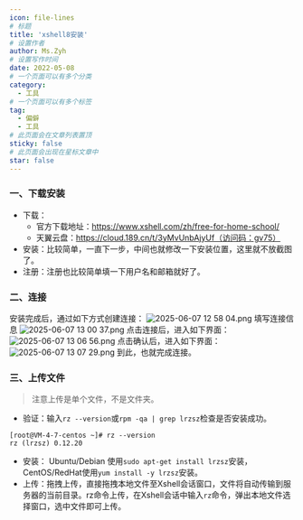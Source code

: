 ```yaml
---
icon: file-lines
# 标题
title: 'xshell8安装'
# 设置作者
author: Ms.Zyh
# 设置写作时间
date: 2022-05-08
# 一个页面可以有多个分类
category:
  - 工具
# 一个页面可以有多个标签
tag:
  - 偏僻
  - 工具
# 此页面会在文章列表置顶
sticky: false
# 此页面会出现在星标文章中
star: false
---
```


### 一、下载安装
- 下载：
	- 官方下载地址：https://www.xshell.com/zh/free-for-home-school/
	- 天翼云盘：https://cloud.189.cn/t/3yMvUnbAjyUf（访问码：gv75）
- 安装：比较简单，一直下一步，中间也就修改一下安装位置，这里就不放截图了。
- 注册：注册也比较简单填一下用户名和邮箱就好了。
### 二、连接
安装完成后，通过如下方式创建连接：
![2025-06-07 12 58 04.png](http://img.zouyh.top/article-img/202506071259229.png)
填写连接信息
![2025-06-07 13 00 37.png](http://img.zouyh.top/article-img/202506071305031.png)
点击连接后，进入如下界面：
![2025-06-07 13 06 56.png](http://img.zouyh.top/article-img/202506071313061.png)
点击确认后，进入如下界面：
![2025-06-07 13 07 29.png](http://img.zouyh.top/article-img/202506071314126.png)
到此，也就完成连接。
### 三、上传文件
> 注意上传是单个文件，不是文件夹。
- 验证：输入`rz --version`或`rpm -qa | grep lrzsz`检查是否安装成功。
```
[root@VM-4-7-centos ~]# rz --version
rz (lrzsz) 0.12.20
```
- 安装： Ubuntu/Debian 使用`sudo apt-get install lrzsz`安装， CentOS/RedHat使用`yum install -y lrzsz`安装。
- 上传：拖拽上传，直接拖拽本地文件至Xshell会话窗口，文件将自动传输到服务器的当前目录。rz命令上传，在Xshell会话中输入`rz`命令，弹出本地文件选择窗口，选中文件即可上传。
